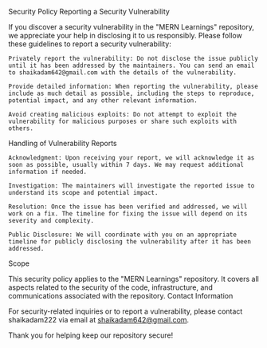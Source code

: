 Security Policy
Reporting a Security Vulnerability

If you discover a security vulnerability in the "MERN Learnings" repository, we appreciate your help in disclosing it to us responsibly. Please follow these guidelines to report a security vulnerability:

    Privately report the vulnerability: Do not disclose the issue publicly until it has been addressed by the maintainers. You can send an email to shaikadam642@gmail.com with the details of the vulnerability.

    Provide detailed information: When reporting the vulnerability, please include as much detail as possible, including the steps to reproduce, potential impact, and any other relevant information.

    Avoid creating malicious exploits: Do not attempt to exploit the vulnerability for malicious purposes or share such exploits with others.

Handling of Vulnerability Reports

    Acknowledgment: Upon receiving your report, we will acknowledge it as soon as possible, usually within 7 days. We may request additional information if needed.

    Investigation: The maintainers will investigate the reported issue to understand its scope and potential impact.

    Resolution: Once the issue has been verified and addressed, we will work on a fix. The timeline for fixing the issue will depend on its severity and complexity.

    Public Disclosure: We will coordinate with you on an appropriate timeline for publicly disclosing the vulnerability after it has been addressed.

Scope

This security policy applies to the "MERN Learnings" repository. It covers all aspects related to the security of the code, infrastructure, and communications associated with the repository.
Contact Information

For security-related inquiries or to report a vulnerability, please contact shaikadam222 via email at shaikadam642@gmail.com.

Thank you for helping keep our repository secure!
